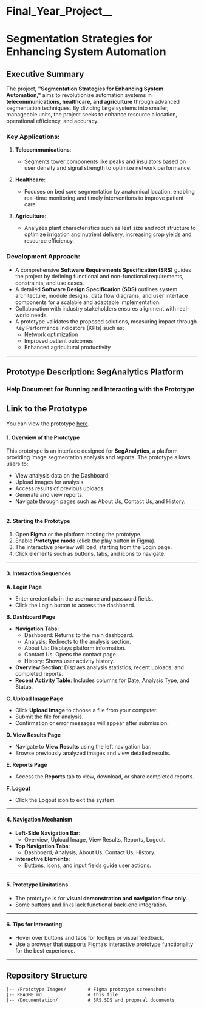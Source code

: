 # Final_Year_Project__
# Segmentation Strategies for Enhancing System Automation

## Executive Summary
The project, **"Segmentation Strategies for Enhancing System Automation,"** aims to revolutionize automation systems in **telecommunications, healthcare, and agriculture** through advanced segmentation techniques. By dividing large systems into smaller, manageable units, the project seeks to enhance resource allocation, operational efficiency, and accuracy.

### Key Applications:
1. **Telecommunications**:  
   - Segments tower components like peaks and insulators based on user density and signal strength to optimize network performance.

2. **Healthcare**:  
   - Focuses on bed sore segmentation by anatomical location, enabling real-time monitoring and timely interventions to improve patient care.

3. **Agriculture**:  
   - Analyzes plant characteristics such as leaf size and root structure to optimize irrigation and nutrient delivery, increasing crop yields and resource efficiency.

### Development Approach:
- A comprehensive **Software Requirements Specification (SRS)** guides the project by defining functional and non-functional requirements, constraints, and use cases.
- A detailed **Software Design Specification (SDS)** outlines system architecture, module designs, data flow diagrams, and user interface components for a scalable and adaptable implementation.
- Collaboration with industry stakeholders ensures alignment with real-world needs.
- A prototype validates the proposed solutions, measuring impact through Key Performance Indicators (KPIs) such as:
  - Network optimization
  - Improved patient outcomes
  - Enhanced agricultural productivity

---

## Prototype Description: SegAnalytics Platform

### Help Document for Running and Interacting with the Prototype

## Link to the Prototype

You can view the prototype [here](https://www.figma.com/design/5kQfrgefUf7ewr3DF24wyE/MyPagesForFyp?node-id=70-516&t=j8Xu1o1Erx0COpa5-0).

#### 1. Overview of the Prototype
This prototype is an interface designed for **SegAnalytics**, a platform providing image segmentation analysis and reports. The prototype allows users to:
- View analysis data on the Dashboard.
- Upload images for analysis.
- Access results of previous uploads.
- Generate and view reports.
- Navigate through pages such as About Us, Contact Us, and History.

---

#### 2. Starting the Prototype
1. Open **Figma** or the platform hosting the prototype.
2. Enable **Prototype mode** (click the play button in Figma).
3. The interactive preview will load, starting from the Login page.
4. Click elements such as buttons, tabs, and icons to navigate.

---

#### 3. Interaction Sequences

**A. Login Page**  
- Enter credentials in the username and password fields.  
- Click the Login button to access the dashboard.  

**B. Dashboard Page**  
- **Navigation Tabs**:
  - Dashboard: Returns to the main dashboard.
  - Analysis: Redirects to the analysis section.
  - About Us: Displays platform information.
  - Contact Us: Opens the contact page.
  - History: Shows user activity history.
- **Overview Section**: Displays analysis statistics, recent uploads, and completed reports.
- **Recent Activity Table**: Includes columns for Date, Analysis Type, and Status.

**C. Upload Image Page**  
- Click **Upload Image** to choose a file from your computer.  
- Submit the file for analysis.  
- Confirmation or error messages will appear after submission.

**D. View Results Page**  
- Navigate to **View Results** using the left navigation bar.  
- Browse previously analyzed images and view detailed results.

**E. Reports Page**  
- Access the **Reports** tab to view, download, or share completed reports.

**F. Logout**  
- Click the Logout icon to exit the system.

---

#### 4. Navigation Mechanism
- **Left-Side Navigation Bar**:
  - Overview, Upload Image, View Results, Reports, Logout.
- **Top Navigation Tabs**:
  - Dashboard, Analysis, About Us, Contact Us, History.
- **Interactive Elements**:
  - Buttons, icons, and input fields guide user actions.

---

#### 5. Prototype Limitations
- The prototype is for **visual demonstration and navigation flow only**.
- Some buttons and links lack functional back-end integration.

---

#### 6. Tips for Interacting
- Hover over buttons and tabs for tooltips or visual feedback.
- Use a browser that supports Figma’s interactive prototype functionality for the best experience.

---

## Repository Structure
```plaintext
|-- /Prototype Images/        # Figma prototype screenshots
|-- README.md                 # This file
|-- /Documentation/           # SRS,SDS and proposal documents

